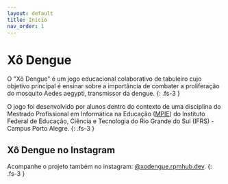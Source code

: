 ```yaml
---
layout: default
title: Início
nav_order: 1
---
```


# Xô Dengue

O "Xô Dengue" é um jogo educacional colaborativo de tabuleiro cujo objetivo
principal é ensinar sobre a importância de combater a proliferação do mosquito
Aedes aegypti, transmissor da dengue.
{: .fs-3 }

O jogo foi desenvolvido por alunos dentro do contexto de uma disciplina do
Mestrado Profissional em Informática na Educação ([MPIE](https://mpie.poa.ifrs.edu.br))
do Instituto Federal de Educação, Ciência e Tecnologia do Rio Grande do Sul
(IFRS) - Campus Porto Alegre.
{: .fs-3 }

## Xô Dengue no Instagram

Acompanhe o projeto também no instagram:
[@xodengue.rpmhub.dev](https://www.instagram.com/xodengue.rpmhub.dev/).
{: .fs-3 }

